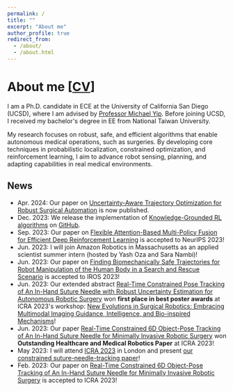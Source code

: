 ```yaml
---
permalink: /
title: ""
excerpt: "About me"
author_profile: true
redirect_from: 
  - /about/
  - /about.html
---
```


# About me \[[CV](https://drive.google.com/file/d/1Gfp_ewX_yVNotA5ggA7l7CMtVjRXgmer/view?usp=sharing)\]

I am a Ph.D. candidate in ECE at the University of California San Diego (UCSD), where I am advised by [Professor Michael Yip](https://yip.eng.ucsd.edu/). 
Before joining UCSD, I received my bachelor's degree in EE from National Taiwan University.

My research focuses on robust, safe, and efficient algorithms that enable autonomous medical operations, such as surgeries. 
By developing core techniques in probabilistic localization, constrained optimization, and reinforcement learning, I aim to advance robot sensing, planning, and adapting capabilities in real medical environments.

## News

- Apr. 2024: Our paper on [Uncertainty-Aware Trajectory Optimization for Robust Surgical Automation](https://arxiv.org/abs/2404.00123) is now published. 
- Dec. 2023: We release the implementation of [Knowledge-Grounded RL algorithms](https://proceedings.neurips.cc/paper_files/paper/2023/file/2c23b3c72127e15fedc276722faee927-Paper-Conference.pdf) on [GitHub](https://github.com/Pascalson/KGRL).
- Sep. 2023: Our paper on [Flexible Attention-Based Multi-Policy Fusion for Efficient Deep Reinforcement Learning](https://proceedings.neurips.cc/paper_files/paper/2023/file/2c23b3c72127e15fedc276722faee927-Paper-Conference.pdf) is accepted to NeurIPS 2023! 
- Jun. 2023: I will join Amazon Robotics in Massachusetts as an applied scientist summer intern (hosted by Yash Oza and Sara Nambi)! 
- Jun. 2023: Our paper on [Finding Biomechanically Safe Trajectories for Robot Manipulation of the Human Body in a Search and Rescue Scenario](https://ieeexplore.ieee.org/abstract/document/10342353) is accepted to IROS 2023!
- Jun. 2023: Our extended abstract [Real-Time Constrained Pose Tracking of An In-Hand Suture Needle with Robust Uncertainty Estimation for Autonomous Robotic Surgery](https://drive.google.com/file/d/1RAigOFOKQ8a55ZNQgvBuLf8fBz-A3Tqw/view) won **first place in best poster awards** at ICRA 2023's workshop: [New Evolutions in Surgical Robotics: Embracing Multimodal Imaging Guidance, Intelligence, and Bio-inspired Mechanisms](https://sites.google.com/view/icra2023workshop-surgicalrobot/)!
- Jun. 2023: Our paper [Real-Time Constrained 6D Object-Pose Tracking of An In-Hand Suture Needle for Minimally Invasive Robotic Surgery](https://ieeexplore.ieee.org/abstract/document/10161291) won **Outstanding Healthcare and Medical Robotics Paper** at ICRA 2023!
- May 2023: I will attend [ICRA 2023](https://www.icra2023.org/) in London and present [our constrained suture-needle-tracking paper](https://ieeexplore.ieee.org/abstract/document/10161291)!
- Feb. 2023: Our paper on [Real-Time Constrained 6D Object-Pose Tracking of An In-Hand Suture Needle for Minimally Invasive Robotic Surgery](https://ieeexplore.ieee.org/abstract/document/10161291) is accepted to ICRA 2023!
